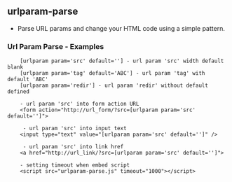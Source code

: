 ## urlparam-parse
- Parse URL params and change your HTML code using a simple pattern.
<h3>Url Param Parse - Examples</h3>

        [urlparam param='src' default=''] - url param 'src' width default blank
        [urlparam param='tag' default='ABC'] - url param 'tag' with default 'ABC'
        [urlparam param='redir'] - url param 'redir' without default defined

        - url param 'src' into form action URL
        <form action="http://url_form/?src=[urlparam param='src' default='']">

         - url param 'src' into input text
        <input type="text" value="[urlparam param='src' default='']" />

         - url param 'src' into link href 
        <a href="http://url_link/?src=[urlparam param='src' default='']">

        - setting timeout when embed script
        <script src="urlparam-parse.js" timeout="1000"></script>